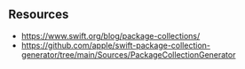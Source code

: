 
## Resources

- https://www.swift.org/blog/package-collections/
- https://github.com/apple/swift-package-collection-generator/tree/main/Sources/PackageCollectionGenerator
